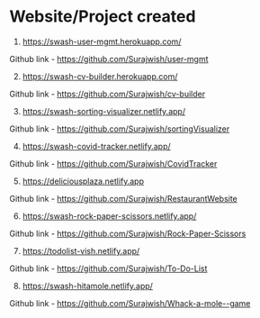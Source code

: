 # Website/Project created

1) https://swash-user-mgmt.herokuapp.com/

Github link - https://github.com/Surajwish/user-mgmt

2) https://swash-cv-builder.herokuapp.com/

Github link - https://github.com/Surajwish/cv-builder

3) https://swash-sorting-visualizer.netlify.app/

Github link -  https://github.com/Surajwish/sortingVisualizer

4) https://swash-covid-tracker.netlify.app/

Github link - https://github.com/Surajwish/CovidTracker

5) https://deliciousplaza.netlify.app

Github link - https://github.com/Surajwish/RestaurantWebsite

6) https://swash-rock-paper-scissors.netlify.app/

Github link - https://github.com/Surajwish/Rock-Paper-Scissors

7) https://todolist-vish.netlify.app/

Github link - https://github.com/Surajwish/To-Do-List

8) https://swash-hitamole.netlify.app/

Github link - https://github.com/Surajwish/Whack-a-mole--game




